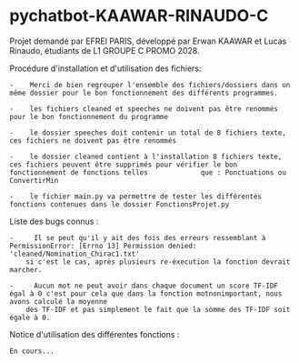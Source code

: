 # pychatbot-KAAWAR-RINAUDO-C

Projet demandé par EFREI PARIS, développé par Erwan KAAWAR et Lucas Rinaudo, étudiants de L1 GROUPE C PROMO 2028.

Procédure d'installation et d'utilisation des fichiers:

    -    Merci de bien regrouper l'ensemble des fichiers/dossiers dans un même dossier pour le bon fonctionnement des différents programmes.
    
    -    les fichiers cleaned et speeches ne doivent pas être renommés pour le bon fonctionnement du programme
    
    -    le dossier speeches doit contenir un total de 8 fichiers texte, ces fichiers ne doivent pas être renommés
    
    -    le dossier cleaned contient à l'installation 8 fichiers texte, ces fichiers peuvent être supprimés pour vérifier le bon fonctionnement de fonctions telles             que : Ponctuations ou ConvertirMin
    
    -    le fichier main.py va permettre de tester les différentes fonctions contenues dans le dossier FonctionsProjet.py
    
Liste des bugs connus :

    -     Il se peut qu'il y ait des fois des erreurs ressemblant à PermissionError: [Errno 13] Permission denied: 'cleaned/Nomination_Chirac1.txt'
        si c'est le cas, après plusieurs re-éxecution la fonction devrait marcher.

    -     Aucun mot ne peut avoir dans chaque document un score TF-IDF égal à 0 c'est pour cela que dans la fonction motnonimportant, nous avons calculé la moyenne
        des TF-IDF et pas simplement le fait que la somme des TF-IDF soit égale à 0.

Notice d'utilisation des différentes fonctions :

    En cours...





        
  
    
 
